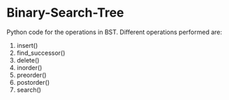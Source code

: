 # Binary-Search-Tree
Python code for the operations in BST.
Different operations performed are:
1. insert()
2. find_successor()
3. delete()
4. inorder()
5. preorder()
6. postorder()
7. search()
